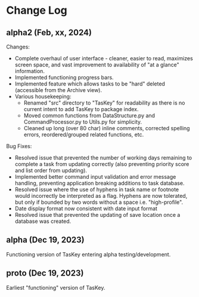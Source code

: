 # Change Log

## alpha2 (Feb, xx, 2024)

Changes:
<ul>
	<li>Complete overhaul of user interface - cleaner, easier to read, maximizes screen space, and vast improvement to availability of "at a glance" information.</li>
	<li>Implemented functioning progress bars.</li>
	<li>Implemented feature which allows tasks to be "hard" deleted 
	(accessible from the Archive view).</li>
	<li>Various housekeeping:
		<ul>
			<li>Renamed "src" directory to "TasKey" for readability as there is no current intent to add TasKey to package index.</li>
			<li>Moved common functions from DataStructure.py and CommandProcessor.py to Utils.py for simplicity.</li>
			<li>Cleaned up long (over 80 char) inline comments, corrected spelling errors, reordered/grouped related functions, etc.</li>
		</ul>
	</li>
</ul>

Bug Fixes:
<ul>
	<li>Resolved issue that prevented the number of working days remaining to
		complete a task from updating correctly (also preventing priority score and list order from updating).</li>
	<li>Implemented better command input validation and error message handling, preventing application breaking additions to task database.</li>
	<li>Resolved issue where the use of hyphens in task name or footnote would incorrectly be interpreted as a flag. Hyphens are now tolerated, but only if bounded by two words without a space i.e. "high-profile".</li>
	<li>Date display format now consistent with date input format</li>
	<li>Resolved issue that prevented the updating of save location once a database was created.</li>
</ul>


## alpha (Dec 19, 2023)

Functioning version of TasKey entering alpha testing/development.

## proto (Dec 19, 2023)

Earliest "functioning" version of TasKey.
